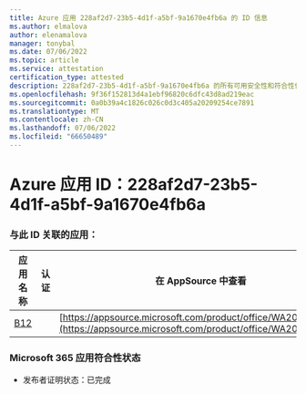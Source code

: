 ```yaml
---
title: Azure 应用 228af2d7-23b5-4d1f-a5bf-9a1670e4fb6a 的 ID 信息
ms.author: elmalova
author: elenamalova
manager: tonybal
ms.date: 07/06/2022
ms.topic: article
ms.service: attestation
certification_type: attested
description: 228af2d7-23b5-4d1f-a5bf-9a1670e4fb6a 的所有可用安全性和符合性信息。
ms.openlocfilehash: 9f36f152813d4a1ebf96820c6dfc43d8ad219eac
ms.sourcegitcommit: 0a0b39a4c1826c026c0d3c405a20209254ce7891
ms.translationtype: MT
ms.contentlocale: zh-CN
ms.lasthandoff: 07/06/2022
ms.locfileid: "66650489"
---
```

# <a name="azure-app-id-228af2d7-23b5-4d1f-a5bf-9a1670e4fb6a"></a>Azure 应用 ID：228af2d7-23b5-4d1f-a5bf-9a1670e4fb6a


### <a name="apps-associated-with-this-id"></a>与此 ID 关联的应用：
| **应用名称** | **认证** | **在 AppSource 中查看** |
|--------------|---------------|-----------------------|
| [B12](../forward/WA200004073.md) |  | [https://appsource.microsoft.com/product/office/WA200004073](https://appsource.microsoft.com/product/office/WA200004073) |

### <a name="microsoft-365-app-compliance-status"></a>Microsoft 365 应用符合性状态
- 发布者证明状态：已完成

